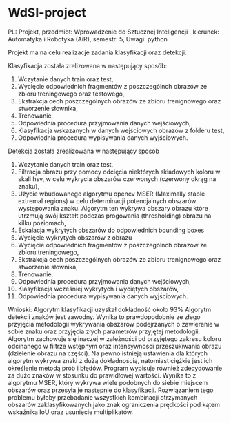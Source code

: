 # WdSI-project
PL: Projekt, przedmiot: Wprowadzenie do Sztucznej Inteligencji , kierunek: Automatyka i Robotyka (AiR), semestr: 5, Uwagi: python

Projekt ma na celu realizacje zadania klasyfikacji oraz detekcji.

Klasyfikacja została zrelizowana w następujący sposób:
1. Wczytanie danych train oraz test,
2. Wycięcie odpowiednich fragmentów z poszczególnch obrazów ze zbioru treningowego oraz testowego,
3. Ekstrakcja cech poszczególnych obrazów ze zbioru trenignowego oraz stworzenie słownika,
4. Trenowanie,
5. Odpowiednia procedura przyjmowania danych wejściowych,
6. Klasyfikacja wskazanych w danych wejściowych obrazów z folderu test,
7. Odpowiednia procedura wypisywania danych wyjściowych.

Detekcja została zrealizowana w następujący sposób
1. Wczytanie danych train oraz test,
2. Filtracja obrazu przy pomocy odcięcia niektórych składowych koloru w skali hsv, w celu wykrycia obszarów czerwonych (czerwony okrąg na znaku),
3. Użycie wbudowanego algorytmu opencv MSER (Maximally stable extremal regions) w celu determinacji potencjalnych obszarów występowania znaku.
   Algorytm ten wykrywa obszary obrazu które utrzmują swój kształt podczas progowania (thresholding) obrazu na kilku poziomach,
5. Eskalacja wykrytych obszarów do odpowiednich bounding boxes
4. Wycięcie wykrytych obszarów z obrazu
5. Wycięcie odpowiednich fragmentów z poszczególnch obrazów ze zbioru treningowego,
6. Ekstrakcja cech poszczególnych obrazów ze zbioru trenignowego oraz stworzenie słownika,
7. Trenowanie,
8. Odpowiednia procedura przyjmowania danych wejściowych,
9. Klasyfikacja wcześniej wykrytych i wyciętych obszarów,
10. Odpowiednia procedura wypisywania danych wyjściowych.

Wnioski:
Algorytm klasyfikacji uzyskał dokładność około 93%
Algorytm detekcji znaków jest zawodny. Wynika to prawdopodobnie ze złego przyjęcia metodologii wykrywania obszarów podejrzanych o zawieranie w sobie znaku oraz przyjęcia złych parametrów przyjętej metodologii.
Algorytm zachowuje się inaczej w zależności od przyjętego zakresu koloru odcinanego w filtrze wstępnym oraz intensywności przeszukiwania obrazu (dzielenie obrazu na części).
Na pewno istnieją ustawienia dla których algorytm wykrywa znaki z dużą dokładnością, natomiast ciężkie jest ich określenie metodą prób i błędów.
Program wypisuje również zdecydowanie za dużo znaków w stosunku do prawidłowej wartości. Wynika to z algorytmu MSER, który wykrywa wiele podobnych do siebie miejscem obszarów oraz przesyła je następnie do klasyfikacji.
Rozwiązaniem tego problemu byłoby przebadanie wszystkich kombinacji otrzymanych obszarów zaklasyfikowanych jako znak ograniczenia prędkości pod kątem wskaźnika IoU oraz usunięcie multiplikatów.
